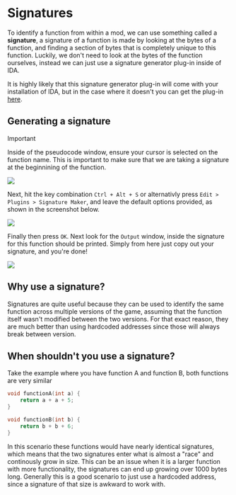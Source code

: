 # Signatures

To identify a function from within a mod, we can use something called a **signature**, a signature of a function is made by looking at the bytes of a function, and finding a section of bytes that is completely unique to this function. Luckily, we don't need to look at the bytes of the function ourselves, instead we can just use a signature generator plug-in inside of IDA.

It is highly likely that this signature generator plug-in will come with your installation of IDA, but in the case where it doesn't you can get the plug-in [here](https://github.com/A200K/IDA-Pro-SigMaker).

## Generating a signature

> [!IMPORTANT]
Inside of the pseudocode window, ensure your cursor is selected on the function name. This is important to make sure that we are taking a signature at the beginnining of the function.

![](/concepts/signatures/cursor-on-start.png)

Next, hit the key combination `Ctrl + Alt + S` or alternativly press `Edit > Plugins > Signature Maker`, and leave the default options provided, as shown in the screenshot below.

![](/concepts/signatures/signature-maker-options.png)

Finally then press `OK`. Next look for the `Output` window, inside the signature for this function should be printed. Simply from here just copy out your signature, and you're done!

![](/concepts/signatures/signature-output.png)

## Why use a signature?

Signatures are quite useful because they can be used to identify the same function across multiple versions of the game, assuming that the function itself wasn't modified between the two versions. For that exact reason, they are much better than using hardcoded addresses since those will always break between version.

## When shouldn't you use a signature?

Take the example where you have function A and function B, both functions are very similar

```c++
void functionA(int a) {
    return a + a + 5;
}

void functionB(int b) {
    return b + b + 6;
}
```

In this scenario these functions would have nearly identical signatures, which means that the two signatures enter what is almost a "race" and continously grow in size. This can be an issue when it is a larger function with more functionality, the signatures can end up growing over 1000 bytes long. Generally this is a good scenario to just use a hardcoded address, since a signature of that size is awkward to work with.